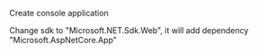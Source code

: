 
Create console application


Change sdk to "Microsoft.NET.Sdk.Web", it will add dependency "Microsoft.AspNetCore.App"